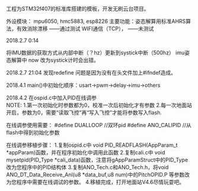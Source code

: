 ﻿工程为STM32f407的标准库搭建的模板，开发无刷云台项目。 
	      
外设模块：
	mpu6050, hmc5883, esp8226
主要功能：姿态解算用标准AHRS算法，有效消除漂移			——通过测试
	WIFI通信（TCP），					——未测试



2018.2.7					0:14
  
将IMU数据的获取方式从内部中断（？hz）更新到systick中断（500hz）
imu姿态解算中 now 改为systick计时会出错。
		
2018.2.7					21:04
发现redefine 问题是因为没有在头文件加上#ifndef造成。
	      
2018.4.1
main()中初始化顺序：usart->pwm->delay->imu->others

2018.4.2
在ospid.c中加入PID在线调参	
NOTE:	1.第一次初始化时参数都为0，校准一次后初始化才有参数
	2.每一次地面站开启，参数为0，需要“读取飞控”再“写入飞控”才能将参数写入flash.

在线调参使用需要：
	#define DUALLOOP		//双环pid
	#define ANO_CALIPID		//从flash中得到初始化参数


在线调参移植步骤：
	1.复制ospid.c中 void PID_READFLASH(AppParam_t *appParam)函数，并在程序初始化中调用此函数
	2.复制cali.c中 void mysetpid(PID_Type *cali_data)函数，注意将gAppParamStruct中的PID_Type改为您程序中的PID结构体
	3.复制ANO_Tech.c和ANO_Tech.h，将void ANO_DT_Data_Receive_Anl(u8 *data_buf,u8 num)中的PitchOPID.P
		等参数改为您程序中需要在线调试的参数。
	4.移植完成，打开地面站V4.6尽情玩耍吧。

